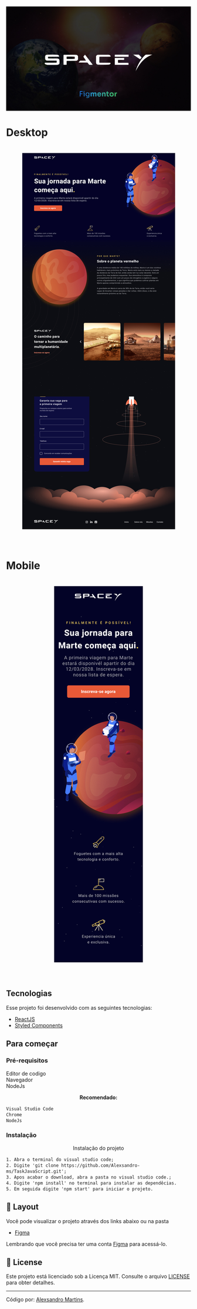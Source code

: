 <p align="center">
  <img alt="SpaceY" src=".github/Cover.jpg">
</p>

# Desktop

<h1 align="center">
    <img alt="Preview Desktop" title="Preview Desktop" src=".github/Desktop.jpg" />
</h1>

<br>

# Mobile

<h1 align="center">
    <img alt="Preview Mobile" title="Preview Mobile" src=".github/Mobile.jpg" />
</h1>

<br>

## Tecnologias

Esse projeto foi desenvolvido com as seguintes tecnologias:

- [ReactJS](https://reactjs.org/)
- [Styled Components](https://styled-components.com/)

## Para começar

### Pré-requisitos

Editor de codigo <br>
Navegador <br>
NodeJs

<p align="center">
  <strong>Recomendado:</strong>
</p>

```
Visual Studio Code
Chrome
NodeJs

```

### Instalação

<p align="center">
  Instalação do projeto
 </p>

```
1. Abra o terminal do visual studio code;
2. Digite 'git clone https://github.com/Alexsandro-ms/TaskJavaScript.git';
3. Apos acabar o download, abra a pasta no visual studio code.;
4. Digite 'npm install' no terminal para instalar as dependêcias.
5. Em seguida digite 'npm start' para iniciar o projeto.

```

## 🔖 Layout

Você pode visualizar o projeto através dos links abaixo ou na pasta

- [Figma](https://www.figma.com/community/file/986447430009792279/duplicate)

Lembrando que você precisa ter uma conta [Figma](http://figma.com/) para acessá-lo.

## 📝 License

Este projeto está licenciado sob a Licença MIT. Consulte o arquivo [LICENSE](LICENSE) para obter detalhes.

---

Código por: [Alexsandro Martins](https://github.com/Alexsandro-ms).
